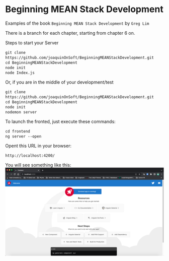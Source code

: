 # Beginning MEAN Stack Development

Examples of the book `Beginning MEAN Stack Development` by `Greg Lim`

There is a branch for each chapter, starting from chapter 6 on.

Steps to start your Server

```
git clone https://github.com/joaquinOnSoft/BeginningMEANStackDevelopment.git
cd BeginningMEANStackDevelopment
node init
node Index.js
```

Or, if you are in the middle of your development/test

```
git clone https://github.com/joaquinOnSoft/BeginningMEANStackDevelopment.git
cd BeginningMEANStackDevelopment
node init
nodemon server
```

To launch the fronted, just execute these commands:

```
cd frontend
ng server --open
```

Opent this URL in your browser:

```
http://localhost:4200/
```

You will see something like this:
![Angular default frontend](images/angular-default-frontend.png)